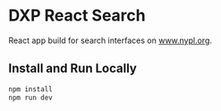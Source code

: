 # DXP React Search

React app build for search interfaces on www.nypl.org.

## Install and Run Locally

```bash
npm install
npm run dev
```
